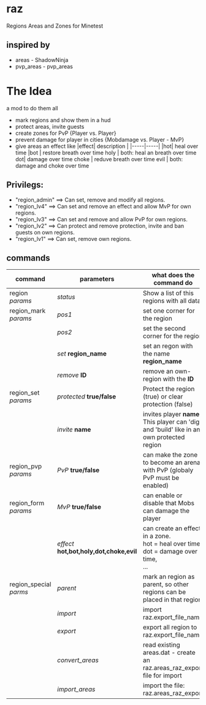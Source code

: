 # raz
Regions Areas and Zones for Minetest

## inspired by 
+ areas - ShadowNinja
+ pvp_areas - pvp_areas

# The Idea
a mod to do them all
- mark regions and show them in a hud
- protect areas, invite guests 
- create zones for PvP {Player vs. Player}
- prevent damage for player in cities {Mobdamage vs. Player - MvP}
- give areas an effect like 
|effect| description |
|-----|-----|
|hot| heal over time
|bot | restore breath over time
holy | both: heal an breath over time 
dot| damage over time
choke | reduve breath over time
evil | both: damage and choke over time


## Privilegs:
+ "region_admin" ==> Can set, remove and modify all regions.
+ "region_lv4" ==> Can set and remove an effect and allow MvP for own regions.
+ "region_lv3" ==> Can set and remove and allow PvP for own regions.
+ "region_lv2" ==> Can protect and remove protection, invite and ban guests on own regions.
+ "region_lv1" ==> Can set, remove own regions.

## commands

|command|parameters|what does the command do|who can use is
|------|------|-------|-------| 
region *params*| *status*| Show a list of this regions with all data.|all players
region_mark *params* |	*pos1* | set one corner for the region |  privileg - region_lv1
| |	*pos2*| set the second corner for the region
| |	*set* **region_name**| set an regon with the name **region_name**
| |	*remove* **ID** | remove an own-region with the **ID**
region_set *params* | *protected* **true/false** | Protect the region (true) or clear protection (false)  | privileg - region_lv2
 | | *invite* **name** | invites player **name**. This player can 'dig' and 'build' like in an own protected region
region_pvp *params* | *PvP* **true/false** | can make the zone to become an arena with PvP (globaly PvP must be enabled) | privileg - region_lv3
region_form *params* | *MvP* **true/false** | can enable or disable that Mobs can damage the player | privileg - region_lv4
| | *effect* **hot,bot,holy,dot,choke,evil** | can create an effect in a zone.<br> hot = heal over time,<br> dot = damage over time,<br>...  
region_special *parms* | *parent* | mark an region as parent, so other regions can be placed in that region | privileg - region_admin
| | *import* | import raz.export_file_name |
| | *export* | export all region to raz.export_file_name 
| | *convert_areas* | read existing areas.dat - create an raz.areas_raz_export file for import 
| | *import_areas* | import the file: raz.areas_raz_export


